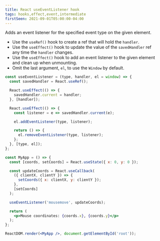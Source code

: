```yaml
---
title: React useEventListener hook
tags: hooks,effect,event,intermediate
firstSeen: 2021-09-01T05:00:00-04:00
---
```


Adds an event listener for the specified event type on the given element.

- Use the `useRef()` hook to create a ref that will hold the `handler`.
- Use the `useEffect()` hook to update the value of the `savedHandler` ref any time the `handler` changes.
- Use the `useEffect()` hook to add an event listener to the given element and clean up when unmounting.
- Omit the last argument, `el`, to use the `Window` by default.

```jsx
const useEventListener = (type, handler, el = window) => {
  const savedHandler = React.useRef();

  React.useEffect(() => {
    savedHandler.current = handler;
  }, [handler]);

  React.useEffect(() => {
    const listener = e => savedHandler.current(e);

    el.addEventListener(type, listener);

    return () => {
      el.removeEventListener(type, listener);
    };
  }, [type, el]);
};
```

```jsx
const MyApp = () => {
  const [coords, setCoords] = React.useState({ x: 0, y: 0 });

  const updateCoords = React.useCallback(
    ({ clientX, clientY }) => {
      setCoords({ x: clientX, y: clientY });
    },
    [setCoords]
  );

  useEventListener('mousemove', updateCoords);

  return (
    <p>Mouse coordinates: {coords.x}, {coords.y}</p>
  );
};

ReactDOM.render(<MyApp />, document.getElementById('root'));
```
